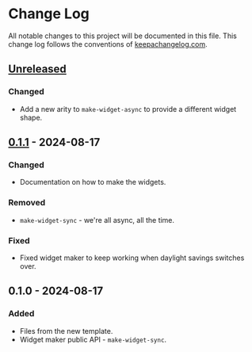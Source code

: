 # Change Log
All notable changes to this project will be documented in this file. This change log follows the conventions of [keepachangelog.com](http://keepachangelog.com/).

## [Unreleased]
### Changed
- Add a new arity to `make-widget-async` to provide a different widget shape.

## [0.1.1] - 2024-08-17
### Changed
- Documentation on how to make the widgets.

### Removed
- `make-widget-sync` - we're all async, all the time.

### Fixed
- Fixed widget maker to keep working when daylight savings switches over.

## 0.1.0 - 2024-08-17
### Added
- Files from the new template.
- Widget maker public API - `make-widget-sync`.

[Unreleased]: https://github.com/gaelrech/clojira/compare/0.1.1...HEAD
[0.1.1]: https://github.com/gaelrech/clojira/compare/0.1.0...0.1.1
